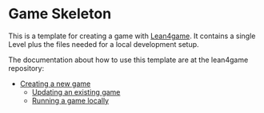 # Game Skeleton

This is a template for creating a game with [Lean4game](https://github.com/leanprover-community/lean4game/). It contains a single Level plus the files needed for a local development setup.

The documentation about how to use this template are at the lean4game repository:

* [Creating a new game](https://github.com/leanprover-community/lean4game/blob/main/doc/create_game.md)
  * [Updating an existing game](https://github.com/leanprover-community/lean4game/blob/main/doc/update_game.md)
  * [Running a game locally](https://github.com/leanprover-community/lean4game/blob/main/doc/running_locally.md)


